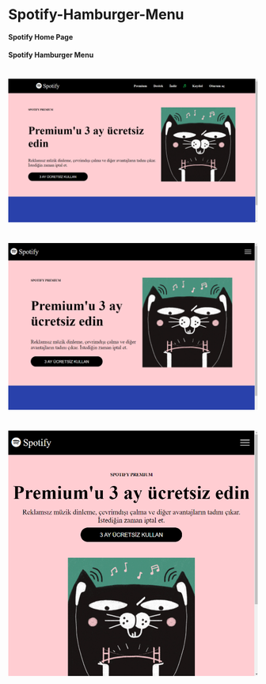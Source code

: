 # Spotify-Hamburger-Menu
#### Spotify Home Page
#### Spotify Hamburger Menu
#
![spotify1](https://github.com/batukochan/Spotify-Hamburger-Menu/blob/master/spotify-hamburger-menu/spotify1.png)
#
![spotify2](https://github.com/batukochan/Spotify-Hamburger-Menu/blob/master/spotify-hamburger-menu/spotify2.png)
#
![spotify3](https://github.com/batukochan/Spotify-Hamburger-Menu/blob/master/spotify-hamburger-menu/spotify3.png)
